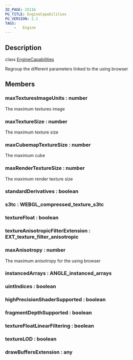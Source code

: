 ```yaml
---
ID_PAGE: 25116
PG_TITLE: EngineCapabilities
PG_VERSION: 2.1
TAGS:
    -   Engine
---
```

## Description

class [EngineCapabilities](/classes/2.4/EngineCapabilities)

Regroup the different parameters linked to the using browser

## Members

### maxTexturesImageUnits : number

The maximum textures image

### maxTextureSize : number

The maximum texture size

### maxCubemapTextureSize : number

The maximum cube

### maxRenderTextureSize : number

The maximum render texture size

### standardDerivatives : boolean



### s3tc : WEBGL_compressed_texture_s3tc



### textureFloat : boolean



### textureAnisotropicFilterExtension : EXT_texture_filter_anisotropic



### maxAnisotropy : number

The maximum anisotropy for the using browser

### instancedArrays : ANGLE_instanced_arrays



### uintIndices : boolean



### highPrecisionShaderSupported : boolean



### fragmentDepthSupported : boolean



### textureFloatLinearFiltering : boolean



### textureLOD : boolean



### drawBuffersExtension : any



